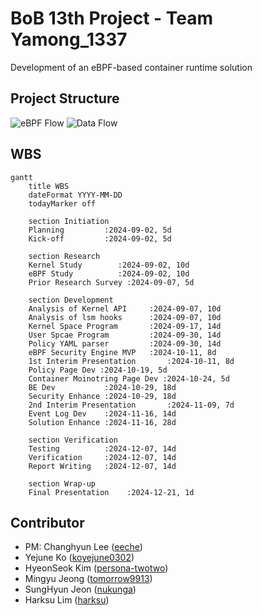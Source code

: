 # BoB 13th Project - Team Yamong_1337

Development of an eBPF-based container runtime solution

## Project Structure
![eBPF Flow](/../../../../bob-yamong/drawio/blob/main/img/yamong/yamong.png)
![Data Flow](/../../../../bob-yamong/drawio/blob/main/img/yamong/yamong-v2.png)

## WBS

```mermaid
gantt
    title WBS
    dateFormat YYYY-MM-DD
    todayMarker off

    section Initiation
    Planning         :2024-09-02, 5d
    Kick-off         :2024-09-02, 5d

    section Research
    Kernel Study        :2024-09-02, 10d
    eBPF Study          :2024-09-02, 10d
    Prior Research Survey :2024-09-07, 5d

    section Development
    Analysis of Kernel API     :2024-09-07, 10d
    Analysis of lsm hooks      :2024-09-07, 10d
    Kernel Space Program       :2024-09-17, 14d
    User Spcae Program         :2024-09-30, 14d
    Policy YAML parser         :2024-09-30, 14d
    eBPF Security Engine MVP   :2024-10-11, 8d
    1st Interim Presentation       :2024-10-11, 8d
    Policy Page Dev :2024-10-19, 5d
    Container Moinotring Page Dev :2024-10-24, 5d
    BE Dev           :2024-10-29, 18d 
    Security Enhance :2024-10-29, 18d
    2nd Interim Presentation       :2024-11-09, 7d
    Event Log Dev    :2024-11-16, 14d
    Solution Enhance :2024-11-16, 28d

    section Verification
    Testing          :2024-12-07, 14d
    Verification     :2024-12-07, 14d
    Report Writing   :2024-12-07, 14d

    section Wrap-up
    Final Presentation    :2024-12-21, 1d
```


## Contributor
* PM: Changhyun Lee ([eeche](https://github.com/eeche))
* Yejune Ko ([koyejune0302](https://github.com/KoYejune0302))
* HyeonSeok Kim ([persona-twotwo](https://github.com/persona-twotwo))
* Mingyu Jeong ([tomorrow9913](https://github.com/tomorrow9913))
* SungHyun Jeon ([nukunga](https://github.com/nukunga))
* Harksu Lim ([harksu](https://github.com/harksu))
